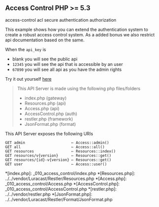 Access Control <requires>PHP >= 5.3</requires>
--------------
<tag>access-control</tag> <tag>acl</tag> <tag>secure</tag> <tag>authentication</tag> <tag>authorization</tag> 

This example shows how you can extend the authentication system to create
a robust access control system. As a added bonus we also restrict api
documentation based on the same.

When the `api_key` is

- blank you will see the public api
- `12345` you will see the api that is accessible by an user
- `67890` you will see all api as you have the admin rights

Try it out yourself [here](explorer/index.html#!/v1)

> This API Server is made using the following php files/folders
> 
> * index.php      (gateway)
> * Resources.php      (api)
> * Access.php      (api)
> * AccessControl.php      (auth)
> * restler.php      (framework)
> * JsonFormat.php      (format)

This API Server exposes the following URIs

    GET admin                     ⇠ Access::admin()
    GET all                       ⇠ Access::all()
    GET resources                 ⇠ Resources::index()
    GET resources/v{version}      ⇠ Resources::get()
    GET resources/{id}-v{version} ⇠ Resources::get()
    GET user                      ⇠ Access::user()








*[index.php]: _010_access_control/index.php
*[Resources.php]: ../../vendor/Luracast/Restler/Resources.php
*[Access.php]: _010_access_control/Access.php
*[AccessControl.php]: _010_access_control/AccessControl.php
*[restler.php]: ../../vendor/restler.php
*[JsonFormat.php]: ../../vendor/Luracast/Restler/Format/JsonFormat.php

